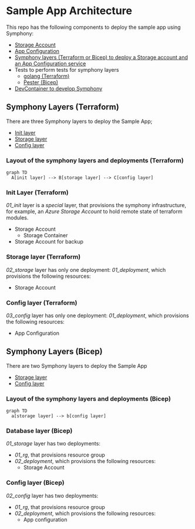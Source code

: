 # Sample App Architecture

This repo has the following components to deploy the sample app using Symphony:

- [Storage Account](https://azure.microsoft.com/en-us/products/storage/blobs/)
- [App Configuration](https://azure.microsoft.com/en-us/products/app-configuration/)
- [Symphony layers (Terraform or Bicep) to deploy a Storage account and an App Configuration service](./../IAC/)
- Tests to perform tests for symphony layers
  - [golang (Terraform)](./../IAC/Terraform/test)
  - [Pester (Bicep)](./../IAC/Bicep/test)
- [DevContainer to develop Symphony](DEVELOPER_EXPERIENCE.md)

## Symphony Layers (Terraform)

There are three Symphony layers to deploy the Sample App;

- [Init layer](./../IAC/Terraform/terraform/01_init)
- [Storage layer](./../IAC/Terraform/terraform/02_storage)
- [Config layer](./../IAC/Terraform/terraform/03_config)

### Layout of the symphony layers and deployments (Terraform)

```mermaid
graph TD
  A[init layer] --> B[storage layer] --> C[config layer]
```

### Init Layer (Terraform)

_01_init_ layer is a _special_ layer, that provisions the symphony infrastructure, for example, an _Azure Storage Account_ to hold remote state of terraform modules.

- Storage Account
  - Storage Container
- Storage Account for backup

### Storage layer (Terraform)

_02_storage_ layer has only one deployment: _01_deployment_, which provisions the following resources:

- Storage Account

### Config layer (Terraform)

_03_config_ layer has only one deployment: _01_deployment_, which provisions the following resources:

- App Configuration

## Symphony Layers (Bicep)

There are two Symphony layers to deploy the Sample App

- [Storage layer](./../IAC/Bicep/bicep/01_storage)
- [Config layer](./../IAC/Bicep/bicep/02_config)

### Layout of the symphony layers and deployments (Bicep)

```mermaid
graph TD
  a[storage layer] --> b[config layer]
```

### Database layer (Bicep)

_01_storage_ layer has two deployments:

- _01_rg_, that provisions resource group
- _02_deployment_, which provisions the following resources:
  - Storage Account

### Config layer (Bicep)

_02_config_ layer has two deployments:

- _01_rg_, that provisions resource group
- _02_deployment_, which provisions the following resources:
  - App configuration
